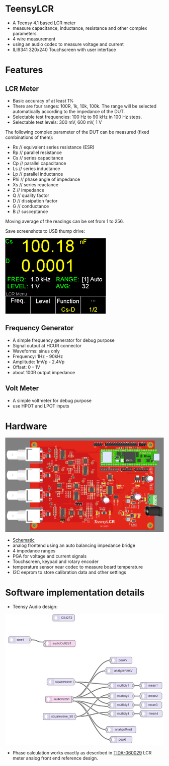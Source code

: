 # TeensyLCR

 - A Teensy 4.1 based LCR meter
 - measure capacitance, inductance, resistance and other complex parameters
 - 4 wire measurement
 - using an audio codec to measure voltage and current
 - ILI9341 320x240 Touchscreen with user interface

# Features

## LCR Meter

 - Basic accuracy of at least 1%
 - There are four ranges: 100R, 1k, 10k, 100k. The range will be selected automatically according to the impedance of the DUT.
 - Selectable test frequencies: 100 Hz to 90 kHz in 100 Hz steps.
 - Selectable test levels: 300 mV, 600 mV, 1 V

The following complex parameter of the DUT can be measured (fixed combinations of them):
 - Rs   // equivalent series resistance (ESR)
 - Rp   // parallel resistance
 - Cs   // series capacitance
 - Cp   // parallel capacitance
 - Ls   // series inductance
 - Lp   // parallel inductance
 - Phi  // phase angle of impedance
 - Xs   // series reactance
 - Z    // impedance
 - Q    // quality factor
 - D    // dissipation factor
 - G    // conductance
 - B    // susceptance

Moving average of the readings can be set from 1 to 256.

Save screenshots to USB thump drive:

![screenshot](docs/screenshot_2024-04-12_20-04-12.bmp)

## Frequency Generator

 - A simple frequency generator for debug purpose
 - Signal output at HCUR connector
 - Waveforms: sinus only
 - Frequency: 1Hz - 90kHz
 - Amplitude: 1mVp - 2.4Vp
 - Offset: 0 - 1V
 - about 100R output impedance

## Volt Meter

 - A simple voltmeter for debug purpose
 - use HPOT and LPOT inputs

# Hardware

![Board](docs/Board%20Top%20View.png)

 - [Schematic](hardware/Schematic_TeensyLCR_R1_2024-04-08.pdf)
 - analog frontend using an auto balancing impedance bridge
 - 4 impedance ranges
 - PGA for voltage and current signals
 - Touchscreen, keypad and rotary encoder
 - temperature sensor near codec to measure board temperature
 - I2C eeprom to store calibration data and other settings

# Software implementation details

 - Teensy Audio design:

![Teensy Audio design](docs/Teensy_AudioSystemDesign.PNG)

 - Phase calculation works exactly as described in [TIDA-060029](https://www.ti.com/tool/TIDA-060029) LCR meter analog front end reference design.
